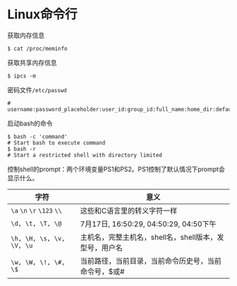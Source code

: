# Linux命令行

获取内存信息

```shell
$ cat /proc/meminfo
```

获取共享内存信息

```Shell
$ ipcs -m
```

密码文件`/etc/passwd`

```shell
# username:password_placeholder:user_id:group_id:full_name:home_dir:default_shell
```

启动bash的命令

```shell
$ bash -c 'command'
# Start bash to execute command
$ bash -r
# Start a restricted shell with directory limited
```

控制shell的prompt：两个环境变量PS1和PS2。PS1控制了默认情况下prompt会显示什么。

| 字符                         | 意义                                 |
| -------------------------- | ---------------------------------- |
| `\a` `\n` `\r` `\123` `\\` | 这些和C语言里的转义字符一样                     |
| `\d, \t, \T, \@`           | 7月17日, 16:50:29, 04:50:29, 04:50下午 |
| `\h, \H, \s, \v, \V, \u`   | 主机名，完整主机名，shell名，shell版本，发型号，用户名   |
| `\w, \W, \!, \#, \$`       | 当前路径，当前目录，当前命令历史号，当前命令号，$或#        |

